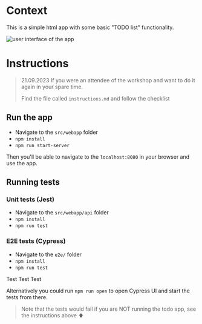 # Context
This is a simple html app with some basic "TODO list" functionality.

![user interface of the app](./readme/user-interface.png)

# Instructions
> 21.09.2023 If you were an attendee of the workshop and want to do it again in your spare time.
> 
> Find the file called `instructions.md` and follow the checklist

## Run the app
- Navigate to the `src/webapp` folder
- `npm install`
- `npm run start-server`

Then you'll be able to navigate to the `localhost:8080` in your browser and use the app.

## Running tests
### Unit tests (Jest)
- Navigate to the `src/webapp/api` folder
- `npm install`
- `npm run test`

### E2E tests (Cypress)
- Navigate to the `e2e/` folder
- `npm install`
- `npm run test`

Test Test Test

Alternatively you could run `npm run open` to open Cypress UI and start the tests from there.
> Note that the tests would fail if you are NOT running the todo app, see the instructions above ⬆️ 
